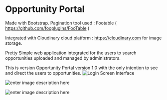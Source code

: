 Opportunity Portal
===================
Made with Bootstrap. 
Pagination tool used : Footable ( https://github.com/fooplugins/FooTable )

Integrated with Cloudinary cloud platform : https://cloudinary.com for image storage.

Pretty Simple web application integrated for the users to search opportunities uploaded and managed by administrators.

This is version Opportunity Portal version 1.0 with the only intention to see and direct the users to opportunities. 
![Login Screen Interface](https://lh3.googleusercontent.com/-hHvwSwhuyuY/WYIIW44zWgI/AAAAAAAAAn4/57fmSa6G1E82scWR5QJXCnFXwUxWD2ZSQCLcBGAs/s0/LoginScreen.png "LoginScreen.png")

![enter image description here](https://lh3.googleusercontent.com/-ERcnNHY9118/WYIJbeq1UQI/AAAAAAAAAoA/nbDJtOx0CWYAQz46sGLrRCeCsBoVQYYbgCLcBGAs/s0/User+Login.png "User Login.png")

![enter image description here](https://lh3.googleusercontent.com/-IwnW7q5cgrg/WYIKgT_Mh5I/AAAAAAAAAoQ/lUeDhfKDHR88-LvsZbrCVMnDY-a0ZL-qACLcBGAs/s0/Admin.png "Admin.png")

